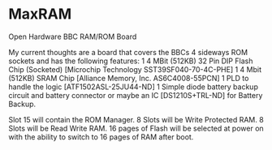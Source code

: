 # MaxRAM
Open Hardware BBC RAM/ROM Board

My current thoughts are a board that covers the BBCs 4 sideways ROM sockets and has the following features:
1 4 MBit (512KB) 32 Pin DIP Flash Chip (Socketed) [Microchip Technology SST39SF040-70-4C-PHE]
1 4 Mbit (512KB) SRAM Chip [Alliance Memory, Inc. AS6C4008-55PCN]
1 PLD to handle the logic [ATF1502ASL-25JU44-ND]
1 Simple diode battery backup circuit and battery connector or maybe an IC [DS1210S+TRL-ND] for Battery Backup.

Slot 15 will contain the ROM Manager.
8 Slots will be Write Protected RAM.
8 Slots will be Read Write RAM.
16 pages of Flash will be selected at power on with the ability to switch to 16 pages of RAM after boot.